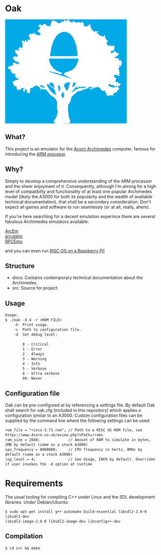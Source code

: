 # Oak

![Archimedes logo](./docs/oak_logo.png)

## What?

This project is an emulator for the [Acorn Archimedes](https://en.wikipedia.org/wiki/Acorn_Archimedes)
computer, famous for introducing the [ARM procesor](https://en.wikipedia.org/wiki/ARM_Architecture).

## Why?

Simply to develop a comprehensive understanding of the ARM processor and the sheer 
enjoyment of it. Consequently, although I'm aiming for a high level of compatibilty and 
functionality of at least one popular Archimedes model (likely the A3000 for both 
its popularity and the wealth of available technical documentation), that shall
be a secondary consideration. Don't expect all games and software to run seamlessly 
(or at all, really, ahem).

If you're here searching for a decent emulation experince there are several 
fabulous Archimedes emulators available:

[ArcEm](http://arcem.sourceforge.net)  
[arculator](http://b-em.bbcmicro.com/arculator)  
[RPCEmu](https://www.marutan.net/rpcemuspoon)  

and you can even run [RISC OS on a Raspberry Pi!](https://www.riscosopen.org/content/downloads/raspberry-pi)

## Structure

* docs: Contains contemporary technical documentation about the Archimedes.  
* src: Source for project.

## Usage

```
Usage:
$ ./oak -d 4 -r <ROM FILE>
	-h	Print usage.
	-c	Path to configuration file.
	-d	Set debug level:

		0 - Critical
		1 - Error
		2 - Always
		3 - Warning
		4 - Info
		5 - Verbose
		6 - Ultra verbose
		99- Never
```

## Configuration file

Oak can be pre-configured at by referencing a settings file. By default Oak shall search for 
oak.cfg (included in this repository) which applies a configuration similar to an A3000. Custom 
configuration files can be supplied by the command line where the following settings can be used:

```
rom_file = "riscs-3.71.rom"; // Path to a RISC OS ROM file, see https://www.4corn.co.uk/aview.php?sPath=/roms
ram_size = 2048;             // Amount of RAM to simulate in bytes, 2MB by default (same as a stock A3000)
cpu_frequency = 8000000;     // CPU frequency in hertz, 8MHz by default (same as a stock A3000)
log_level = 4;               // See Usage, INFO by default. Overriden if user invokes the -d option at runtime

```

# Requirements

The usual tooling for compiling C++ under Linux and the SDL development libraries. Under Debian/Ubuntu: 

```
$ sudo apt-get install g++ automake build-essential libsdl2-2.0-0 libsdl2-dev 
libsdl2-image-2.0-0 libsdl2-image-dev libconfig++-dev
```

## Compilation

```
$ cd src && make
```


